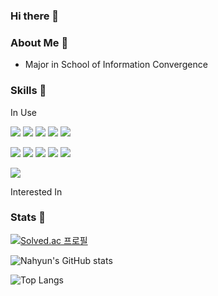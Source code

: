 ### Hi there 👋

<!--
**Nahyun-K/Nahyun-K** is a ✨ _special_ ✨ repository because its `README.md` (this file) appears on your GitHub profile.

Here are some ideas to get you started:

- 🔭 I’m currently working on ...
- 🌱 I’m currently learning ...
- 👯 I’m looking to collaborate on ...
- 🤔 I’m looking for help with ...
- 💬 Ask me about ...
- 📫 How to reach me: ...
- 😄 Pronouns: ...
- ⚡ Fun fact: ...
-->

### About Me 👋
- Major in School of Information Convergence


### Skills 👋

In Use


<img src="https://img.shields.io/badge/Java-5382a1?style=for-the-badge&logo=Java&logoColor=white"> <img src="https://img.shields.io/badge/Oracle-F80000?style=for-the-badge&logo=Oracle&logoColor=white"> <img src="https://img.shields.io/badge/HTML5-E34F26?style=for-the-badge&logo=HTML5&logoColor=white"> <img src="https://img.shields.io/badge/CSS3-1572B6?style=for-the-badge&logo=CSS3&logoColor=white"> <img src="https://img.shields.io/badge/JavaScript-F7DF1E?style=for-the-badge&logo=JavaScript&logoColor=white">

<img src="https://img.shields.io/badge/Spring-6DB33F?style=for-the-badge&logo=Spring&logoColor=white"> <img src="https://img.shields.io/badge/Spring Boot-6DB33F?style=for-the-badge&logo=Spring Boot&logoColor=white"> <img src="https://img.shields.io/badge/Apache Tomcat-F8DC75?style=for-the-badge&logo=Apache Tomcat&logoColor=white"> <img src="https://img.shields.io/badge/jQuery-0769AD?style=for-the-badge&logo=jQuery&logoColor=white"> <img src="https://img.shields.io/badge/Bootstrap-7952B3?style=for-the-badge&logo=Bootstrap&logoColor=white">

<img src="https://img.shields.io/badge/GitHub-181717?style=for-the-badge&logo=GitHub&logoColor=white">


Interested In

### Stats 👋


[![Solved.ac
프로필](http://mazassumnida.wtf/api/generate_badge?boj=knh990313)](https://solved.ac/{handle})


![Nahyun's GitHub stats](https://github-readme-stats.vercel.app/api?username=Nahyun-K&show_icons=true&theme=radical)


![Top Langs](https://github-readme-stats.vercel.app/api/top-langs/?username=Nahyun-K&exclude_repo=2020_ReliabilityEvaluationUsingSNS&layout=compact)

 
